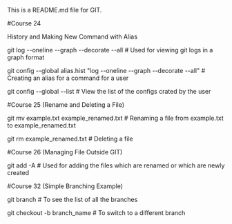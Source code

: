 This is a README.md file for GIT.


#Course 24

History and Making New Command with Alias

git log --oneline --graph --decorate --all # Used for viewing git logs in a graph format

git config --global alias.hist "log --oneline --graph --decorate --all" # Creating an alias for a command for a user

git config --global --list # View the list of the configs crated by the user

#Course 25 (Rename and Deleting a File)

git mv example.txt example_renamed.txt # Renaming a file from example.txt to example_renamed.txt

git rm example_renamed.txt # Deleting a file

#Course 26 (Managing File Outside GIT)

git add -A # Used for adding the files which are renamed or which are newly created 

#Course 32 (Simple Branching Example)

git branch # To see the list of all the branches 

git checkout -b branch_name # To switch to a different branch



 
